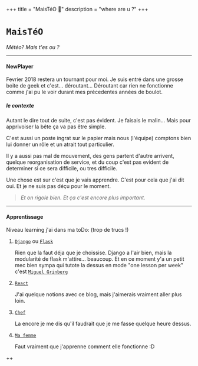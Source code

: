 +++
title = "MaisTéO 👔"
description = "where are u ?"
+++

# `MaisTéO`
*Météo? Mais t'es ou ?*
___
#### **NewPlayer**

Fevrier 2018 restera un tournant pour moi.
Je suis entré dans une grosse boite de geek et c'est... déroutant...
Déroutant car rien ne fonctionne comme j'ai pu le voir durant mes précedentes années de boulot.
##### *le contexte*
Autant le dire tout de suite, c'est pas évident. Je faisais le malin...
Mais pour apprivoiser la bête ça va pas être simple. 

C'est aussi un poste ingrat sur le papier mais nous (l'équipe) comptons bien lui donner un rôle et un atrait tout particulier.

Il y a aussi pas mal de mouvement, des gens partent d'autre arrivent, quelque reorganisation de service, et du coup c'est pas evident de determiner si ce sera difficile, ou tres difficile.

Une chose est sur c'est que je vais apprendre. C'est pour cela que j'ai dit oui. Et je ne suis pas déçu pour le moment.

> *Et on rigole bien. Et ça c'est encore plus important.*

___
#### **Apprentissage**
Niveau learning j'ai dans ma toDo: (trop de trucs !)

1. [`Django`](https://www.djangoproject.com) ou [`Flask`](http://flask.pocoo.org)

    Rien que la faut déja que je choissise.
    Django a l'air bien, mais la modularité de flask m'attire... beaucoup. Et en ce moment y'a un petit mec bien sympa qui tutote la dessus en mode "one lesson per week" c'est [`Miguel Grinberg`](https://blog.miguelgrinberg.com/)

2. [`React`](https://www.reactjs.org)

    J'ai quelque notions avec ce blog, mais j'aimerais vraiment aller plus loin.

3. [`Chef`](https://www.chef.io/)

    La encore je me dis qu'il faudrait que je me fasse quelque heure dessus.

4. [`Ma femme`](http://mafemme.com)

    Faut vraiment que j'apprenne comment elle fonctionne :D

++


